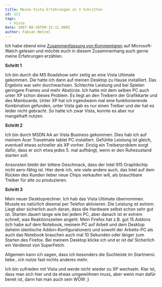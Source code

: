 ```yaml
---
title: Meine Vista Erfahrungen in 3 Schritten
id: 111
tags:
  - Vista
date: 2007-08-30T09:31:11.000Z
author: Fabian Wetzel
---
```


Ich habe ebend eine [Zusammenfassung von Kommentaren](http://www.microsoft-watch.com/content/vista/dont_have_a_wow_man.html) auf Microsoft-Watch gelesen und möchte euch in diesem Zusammenhang auch gerne meine Erfahrungen erzählen.

**Schritt 1**

Ich bin durch die MS Roadshow sehr zeitig an eine Vista Ultimate gekommen. Die hatte ich dann auf meinen Desktop zu Hause installiert. Das Ergebnis war sehr durchwachsen. Schlechte Leistung und bei Spielen geringere Frames und mehr Abstürze. Ich hatte mit dem selben PC auch unter XP schon dieses Problem. Es liegt an den Treibern der Grafikkarte und des Mainboards. Unter XP hat ich irgendwann mal eine funktionierende Kombination gefunden, unter Vista gab es nur einen Treiber und der hat es leider nicht gebracht. So hatte ich zwar Vista, konnte es aber nur mangelhaft nutzen.

**Schritt 2**

Ich bin durch MSDN AA an Vista Business gekommen. Dies hab ich auf meinem Acer Travelmate tablet PC installiert. Gefühlte Leistung ist gleich, eventuell etwas schneller als XP vorher. Einzig ein Treiberproblem sorgt dafür, dass er sich etwa jedes 5\. mal aufhängt, wenn er den Ruhezustand starten soll.

Ansonsten bleibt der bittere Geschmack, dass der Intel 915 Graphikchip nicht aero-fähig ist. Hier denk ich, wie viele andere auch, das Intel auf dem Rücken des Kunden lieber neue Chips verkaufen will, als brauchbare Treiber für alte zu produzieren.

**Schritt 3**

Mein neuer Desktoprechner. Ich hab das Vista Ultimate übernommen. Musste es natürlich diesmal per Telefon aktivieren. Die Leistung ist extrem. Liegt aber sicherlich auch daran, dass die Hardware selbst schon sehr gut ist. Starten dauert lange wie bei jedem PC, aber danach ist er extrem schnell, was Reaktionszeiten angeht. Mein Firefox hat z.B. gut 15 Addons (ich habe auf dem Notebook, meinem PC auf Arbeit und dem Desktop daheim identische Addon-Konfigurationen) und sowohl der Arbeits-PC als auch das Notebook brauchen auch mal 10 Sekunden oder länger zum Starten des Firefox. Bei meinem Desktop klicke ich und er ist da! Sicherlich ein Verdienst von SuperFetch.

Allgemein kann ich sagen, dass ich besonders die Suchleiste im Startmenü liebe...ich nutze fast nichts anderes mehr.

Ich bin zufrieden mit Vista und werde nicht wieder zu XP wechseln. Klar ist, dass man sich hier und da etwas umgewöhnen muss, aber wenn man dafür bereit ist, dann hat man auch sein WOW ;)
